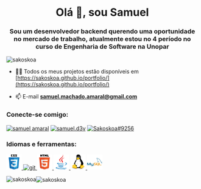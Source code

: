<h1 align="center">Olá 👋, sou Samuel</h1>
<h3 align="center">Sou um desenvolvedor backend querendo uma oportunidade no mercado de trabalho, atualmente estou no 4 período no curso de Engenharia de Software na Unopar</h3>

<p align="left"> <img src="https://komarev.com/ghpvc/?username=sakoskoa&label=Profile%20views&color=0e75b6&style=flat" alt="sakoskoa" /> </p>

- 👨‍💻 Todos os meus projetos estão disponíveis em [https://sakoskoa.github.io/portfolio/](https://sakoskoa.github.io/portfolio/)

- 📫 E-mail **samuel.machado.amaral@gmail.com**

<h3 align="left">Conecte-se comigo:</h3>
<p align="left">
<a href="https://linkedin.com/in/samuel amaral" target="blank"><img align="center" src="https://raw.githubusercontent.com/rahuldkjain/github-profile-readme-generator/master/src/images/icons/Social/linked-in-alt.svg" alt="samuel amaral" height="30" width="40" /></a>
<a href="https://instagram.com/samuel.d3v" target="blank"><img align="center" src="https://raw.githubusercontent.com/rahuldkjain/github-profile-readme-generator/master/src/images/icons/Social/instagram.svg" alt="samuel.d3v" height="30" width="40" /></a>
<a href="https://discord.gg/Sakoskoa#9256" target="blank"><img align="center" src="https://raw.githubusercontent.com/rahuldkjain/github-profile-readme-generator/master/src/images/icons/Social/discord.svg" alt="Sakoskoa#9256" height="30" width="40" /></a>
</p>

<h3 align="left">Idiomas e ferramentas:</h3>
<p align="left"> <a href="https://www.w3schools.com/css/" target="_blank" rel="noreferrer"> <img src="https://raw.githubusercontent.com/devicons/devicon/master/icons/css3/css3-original-wordmark.svg" alt="css3" width="40" height="40"/> </a> <a href="https://git-scm.com/" target="_blank" rel="noreferrer"> <img src="https://www.vectorlogo.zone/logos/git-scm/git-scm-icon.svg" alt="git" width="40" height="40"/> </a> <a href="https://www.w3.org/html/" target="_blank" rel="noreferrer"> <img src="https://raw.githubusercontent.com/devicons/devicon/master/icons/html5/html5-original-wordmark.svg" alt="html5" width="40" height="40"/> </a> <a href="https://www.java.com" target="_blank" rel="noreferrer"> <img src="https://raw.githubusercontent.com/devicons/devicon/master/icons/java/java-original.svg" alt="java" width="40" height="40"/> </a> <a href="https://www.linux.org/" target="_blank" rel="noreferrer"> <img src="https://raw.githubusercontent.com/devicons/devicon/master/icons/linux/linux-original.svg" alt="linux" width="40" height="40"/> </a> <a href="https://www.mysql.com/" target="_blank" rel="noreferrer"> <img src="https://raw.githubusercontent.com/devicons/devicon/master/icons/mysql/mysql-original-wordmark.svg" alt="mysql" width="40" height="40"/> </a> </p>

<p><img align="left" src="https://github-readme-stats.vercel.app/api/top-langs?username=sakoskoa&show_icons=true&locale=en&layout=compact" alt="sakoskoa" /></p>

<p> <img align="center" src="https://github-readme-stats.vercel.app/api?username=sakoskoa&show_icons=true&locale=en" alt="sakoskoa" /></p>
